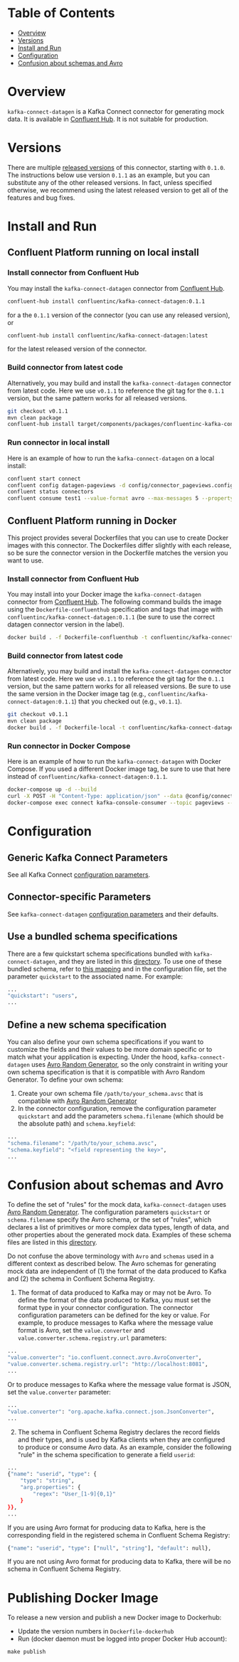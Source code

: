 # Table of Contents

- [Overview](#overview)
- [Versions](#versions)
- [Install and Run](#install-and-run)
- [Configuration](#configuration)
- [Confusion about schemas and Avro](#confusion-about-schemas-and-avro)


# Overview

`kafka-connect-datagen` is a Kafka Connect connector for generating mock data.
It is available in [Confluent Hub](https://www.confluent.io/connector/kafka-connect-datagen/).
It is not suitable for production.

# Versions

There are multiple [released versions](https://github.com/confluentinc/kafka-connect-datagen/releases) of this connector, starting with `0.1.0`.
The instructions below use version `0.1.1` as an example, but you can substitute any of the other released versions.
In fact, unless specified otherwise, we recommend using the latest released version to get all of the features and bug fixes.

# Install and Run

## Confluent Platform running on local install

### Install connector from Confluent Hub

You may install the `kafka-connect-datagen` connector from [Confluent Hub](https://www.confluent.io/connector/kafka-connect-datagen/).

```bash
confluent-hub install confluentinc/kafka-connect-datagen:0.1.1
```

for a the `0.1.1` version of the connector (you can use any released version), or

```bash
confluent-hub install confluentinc/kafka-connect-datagen:latest
```

for the latest released version of the connector.


### Build connector from latest code

Alternatively, you may build and install the `kafka-connect-datagen` connector from latest code.
Here we use `v0.1.1` to reference the git tag for the `0.1.1` version, but the same pattern works for all released versions.

```bash
git checkout v0.1.1
mvn clean package
confluent-hub install target/components/packages/confluentinc-kafka-connect-datagen-0.1.1.zip
```

### Run connector in local install

Here is an example of how to run the `kafka-connect-datagen` on a local install:

```bash
confluent start connect
confluent config datagen-pageviews -d config/connector_pageviews.config
confluent status connectors
confluent consume test1 --value-format avro --max-messages 5 --property print.key=true --property key.deserializer=org.apache.kafka.common.serialization.StringDeserializer --from-beginning
```

## Confluent Platform running in Docker

This project provides several Dockerfiles that you can use to create Docker images with this connector.
The Dockerfiles differ slightly with each release, so be sure the connector version in the Dockerfile matches the version you want to use.

### Install connector from Confluent Hub

You may install into your Docker image the `kafka-connect-datagen` connector from [Confluent Hub](https://www.confluent.io/connector/kafka-connect-datagen/).
The following command builds the image using the `Dockerfile-confluenthub` specification and tags that image with `confluentinc/kafka-connect-datagen:0.1.1` (be sure to use the correct datagen connector version in the label).

```bash
docker build . -f Dockerfile-confluenthub -t confluentinc/kafka-connect-datagen:0.1.1
```

### Build connector from latest code

Alternatively, you may build and install the `kafka-connect-datagen` connector from latest code.
Here we use `v0.1.1` to reference the git tag for the `0.1.1` version, but the same pattern works for all released versions.
Be sure to use the same version in the Docker image tag (e.g., `confluentinc/kafka-connect-datagen:0.1.1`) that you checked out (e.g., `v0.1.1`).

```bash
git checkout v0.1.1
mvn clean package
docker build . -f Dockerfile-local -t confluentinc/kafka-connect-datagen:0.1.1
```

### Run connector in Docker Compose

Here is an example of how to run the `kafka-connect-datagen` with Docker Compose.
If you used a different Docker image tag, be sure to use that here instead of `confluentinc/kafka-connect-datagen:0.1.1`.

```bash
docker-compose up -d --build
curl -X POST -H "Content-Type: application/json" --data @config/connector_pageviews.config http://localhost:8083/connectors
docker-compose exec connect kafka-console-consumer --topic pageviews --bootstrap-server kafka:29092  --property print.key=true --max-messages 5 --from-beginning
```

# Configuration

## Generic Kafka Connect Parameters

See all Kafka Connect [configuration parameters](https://docs.confluent.io/current/connect/managing/configuring.html).

## Connector-specific Parameters

See `kafka-connect-datagen` [configuration parameters](https://github.com/confluentinc/kafka-connect-datagen/blob/master/src/main/java/io/confluent/kafka/connect/datagen/DatagenConnectorConfig.java) and their defaults.

## Use a bundled schema specifications

There are a few quickstart schema specifications bundled with `kafka-connect-datagen`, and they are listed in this [directory](https://github.com/confluentinc/kafka-connect-datagen/tree/master/src/main/resources).
To use one of these bundled schema, refer to [this mapping](https://github.com/confluentinc/kafka-connect-datagen/blob/master/src/main/java/io/confluent/kafka/connect/datagen/DatagenTask.java#L66-L73) and in the configuration file, set the parameter `quickstart` to the associated name.
For example:

```bash
...
"quickstart": "users",
...
```

## Define a new schema specification

You can also define your own schema specifications if you want to customize the fields and their values to be more domain specific or to match what your application is expecting.
Under the hood, `kafka-connect-datagen` uses [Avro Random Generator](https://github.com/confluentinc/avro-random-generator), so the only constraint in writing your own schema specification is that it is compatible with Avro Random Generator.
To define your own schema:

1. Create your own schema file `/path/to/your_schema.avsc` that is compatible with [Avro Random Generator](https://github.com/confluentinc/avro-random-generator)
2. In the connector configuration, remove the configuration parameter `quickstart` and add the parameters `schema.filename` (which should be the absolute path) and `schema.keyfield`:

```bash
...
"schema.filename": "/path/to/your_schema.avsc",
"schema.keyfield": "<field representing the key>",
...
```

# Confusion about schemas and Avro

To define the set of "rules" for the mock data, `kafka-connect-datagen` uses [Avro Random Generator](https://github.com/confluentinc/avro-random-generator).
The configuration parameters `quickstart` or `schema.filename` specify the Avro schema, or the set of "rules", which declares a list of primitives or more complex data types, length of data, and other properties about the generated mock data.
Examples of these schema files are listed in this [directory](https://github.com/confluentinc/kafka-connect-datagen/tree/master/src/main/resources).

Do not confuse the above terminology with `Avro` and `schemas` used in a different context as described below.
The Avro schemas for generating mock data are independent of (1) the format of the data produced to Kafka and (2) the schema in Confluent Schema Registry.

1. The format of data produced to Kafka may or may not be Avro.
To define the format of the data produced to Kafka, you must set the format type in your connector configuration.
The connector configuration parameters can be defined for the key or value.
For example, to produce messages to Kafka where the message value format is Avro, set the `value.converter` and `value.converter.schema.registry.url` parameters:

```bash
...
"value.converter": "io.confluent.connect.avro.AvroConverter",
"value.converter.schema.registry.url": "http://localhost:8081",
...
```

Or to produce messages to Kafka where the message value format is JSON, set the `value.converter` parameter:

```bash
...
"value.converter": "org.apache.kafka.connect.json.JsonConverter",
...
```

2. The schema in Confluent Schema Registry declares the record fields and their types, and is used by Kafka clients when they are configured to produce or consume Avro data.
As an example, consider the following "rule" in the schema specification to generate a field `userid`:

```bash
...
{"name": "userid", "type": {
    "type": "string",
    "arg.properties": {
        "regex": "User_[1-9]{0,1}"
    }
}},
...
```

If you are using Avro format for producing data to Kafka, here is the corresponding field in the registered schema in Confluent Schema Registry:

```bash
{"name": "userid", "type": ["null", "string"], "default": null},
```

If you are not using Avro format for producing data to Kafka, there will be no schema in Confluent Schema Registry.


# Publishing Docker Image

To release a new version and publish a new Docker image to Dockerhub:

* Update the version numbers in `Dockerfile-dockerhub`
* Run (docker daemon must be logged into proper Docker Hub account):

```
make publish
```

